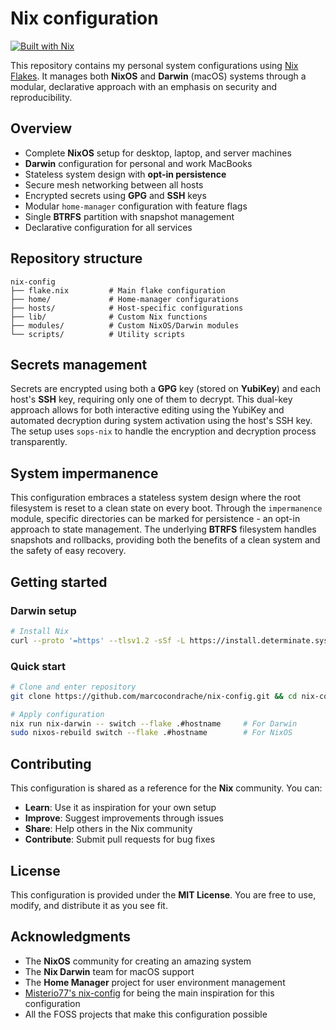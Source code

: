 # Nix configuration

[![Built with Nix](https://img.shields.io/badge/Built_With-Nix-5277C3.svg?logo=nixos&labelColor=73C3D5)](https://nixos.org)

This repository contains my personal system configurations using [Nix Flakes](https://nixos.wiki/wiki/Flakes). It manages both **NixOS** and **Darwin** (macOS) systems through a modular, declarative approach with an emphasis on security and reproducibility.

## Overview

- Complete **NixOS** setup for desktop, laptop, and server machines
- **Darwin** configuration for personal and work MacBooks
- Stateless system design with **opt-in persistence**
- Secure mesh networking between all hosts
- Encrypted secrets using **GPG** and **SSH** keys
- Modular `home-manager` configuration with feature flags
- Single **BTRFS** partition with snapshot management
- Declarative configuration for all services

## Repository structure

```
nix-config
├── flake.nix         # Main flake configuration
├── home/             # Home-manager configurations
├── hosts/            # Host-specific configurations
├── lib/              # Custom Nix functions
├── modules/          # Custom NixOS/Darwin modules
└── scripts/          # Utility scripts
```

## Secrets management

Secrets are encrypted using both a **GPG** key (stored on **YubiKey**) and each host's **SSH** key, requiring only one of them to decrypt. This dual-key approach allows for both interactive editing using the YubiKey and automated decryption during system activation using the host's SSH key. The setup uses `sops-nix` to handle the encryption and decryption process transparently.

## System impermanence

This configuration embraces a stateless system design where the root filesystem is reset to a clean state on every boot. Through the `impermanence` module, specific directories can be marked for persistence - an opt-in approach to state management. The underlying **BTRFS** filesystem handles snapshots and rollbacks, providing both the benefits of a clean system and the safety of easy recovery.

## Getting started

### Darwin setup

```bash
# Install Nix
curl --proto '=https' --tlsv1.2 -sSf -L https://install.determinate.systems/nix | sh -s -- install
```

### Quick start

```bash
# Clone and enter repository
git clone https://github.com/marcocondrache/nix-config.git && cd nix-config

# Apply configuration
nix run nix-darwin -- switch --flake .#hostname     # For Darwin
sudo nixos-rebuild switch --flake .#hostname        # For NixOS
```

## Contributing

This configuration is shared as a reference for the **Nix** community. You can:
- **Learn**: Use it as inspiration for your own setup
- **Improve**: Suggest improvements through issues
- **Share**: Help others in the Nix community
- **Contribute**: Submit pull requests for bug fixes

## License

This configuration is provided under the **MIT License**. You are free to use, modify, and distribute it as you see fit.

## Acknowledgments

- The **NixOS** community for creating an amazing system
- The **Nix Darwin** team for macOS support
- The **Home Manager** project for user environment management
- [Misterio77's nix-config](https://github.com/Misterio77/nix-config) for being the main inspiration for this configuration
- All the FOSS projects that make this configuration possible 